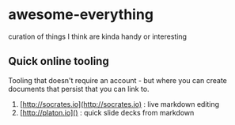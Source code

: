 # awesome-everything
curation of things I think are kinda handy or interesting


## Quick online tooling

Tooling that doesn't require an account - but where you can create documents that persist that you can link to. 

1. [http://socrates.io](http://socrates.io) : live markdown editing
2. [http://platon.io]() : quick slide decks from markdown

